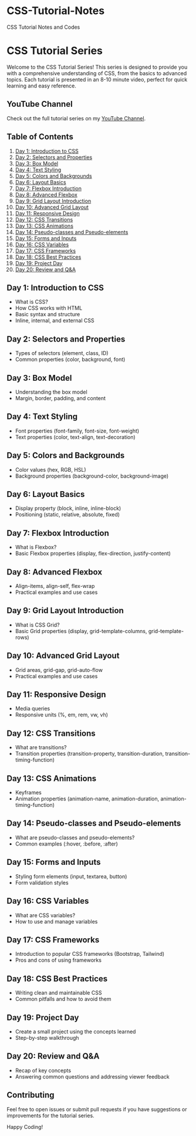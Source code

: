 # CSS-Tutorial-Notes
CSS Tutorial Notes and Codes
# CSS Tutorial Series

Welcome to the CSS Tutorial Series! This series is designed to provide you with a comprehensive understanding of CSS, from the basics to advanced topics. Each tutorial is presented in an 8-10 minute video, perfect for quick learning and easy reference.

## YouTube Channel
Check out the full tutorial series on my [YouTube Channel](https://www.youtube.com/@MohitDecodes).

## Table of Contents
1. [Day 1: Introduction to CSS](#day-1-introduction-to-css)
2. [Day 2: Selectors and Properties](#day-2-selectors-and-properties)
3. [Day 3: Box Model](#day-3-box-model)
4. [Day 4: Text Styling](#day-4-text-styling)
5. [Day 5: Colors and Backgrounds](#day-5-colors-and-backgrounds)
6. [Day 6: Layout Basics](#day-6-layout-basics)
7. [Day 7: Flexbox Introduction](#day-7-flexbox-introduction)
8. [Day 8: Advanced Flexbox](#day-8-advanced-flexbox)
9. [Day 9: Grid Layout Introduction](#day-9-grid-layout-introduction)
10. [Day 10: Advanced Grid Layout](#day-10-advanced-grid-layout)
11. [Day 11: Responsive Design](#day-11-responsive-design)
12. [Day 12: CSS Transitions](#day-12-css-transitions)
13. [Day 13: CSS Animations](#day-13-css-animations)
14. [Day 14: Pseudo-classes and Pseudo-elements](#day-14-pseudo-classes-and-pseudo-elements)
15. [Day 15: Forms and Inputs](#day-15-forms-and-inputs)
16. [Day 16: CSS Variables](#day-16-css-variables)
17. [Day 17: CSS Frameworks](#day-17-css-frameworks)
18. [Day 18: CSS Best Practices](#day-18-css-best-practices)
19. [Day 19: Project Day](#day-19-project-day)
20. [Day 20: Review and Q&A](#day-20-review-and-qa)

## Day 1: Introduction to CSS
- What is CSS?
- How CSS works with HTML
- Basic syntax and structure
- Inline, internal, and external CSS

## Day 2: Selectors and Properties
- Types of selectors (element, class, ID)
- Common properties (color, background, font)

## Day 3: Box Model
- Understanding the box model
- Margin, border, padding, and content

## Day 4: Text Styling
- Font properties (font-family, font-size, font-weight)
- Text properties (color, text-align, text-decoration)

## Day 5: Colors and Backgrounds
- Color values (hex, RGB, HSL)
- Background properties (background-color, background-image)

## Day 6: Layout Basics
- Display property (block, inline, inline-block)
- Positioning (static, relative, absolute, fixed)

## Day 7: Flexbox Introduction
- What is Flexbox?
- Basic Flexbox properties (display, flex-direction, justify-content)

## Day 8: Advanced Flexbox
- Align-items, align-self, flex-wrap
- Practical examples and use cases

## Day 9: Grid Layout Introduction
- What is CSS Grid?
- Basic Grid properties (display, grid-template-columns, grid-template-rows)

## Day 10: Advanced Grid Layout
- Grid areas, grid-gap, grid-auto-flow
- Practical examples and use cases

## Day 11: Responsive Design
- Media queries
- Responsive units (%, em, rem, vw, vh)

## Day 12: CSS Transitions
- What are transitions?
- Transition properties (transition-property, transition-duration, transition-timing-function)

## Day 13: CSS Animations
- Keyframes
- Animation properties (animation-name, animation-duration, animation-timing-function)

## Day 14: Pseudo-classes and Pseudo-elements
- What are pseudo-classes and pseudo-elements?
- Common examples (:hover, :before, :after)

## Day 15: Forms and Inputs
- Styling form elements (input, textarea, button)
- Form validation styles

## Day 16: CSS Variables
- What are CSS variables?
- How to use and manage variables

## Day 17: CSS Frameworks
- Introduction to popular CSS frameworks (Bootstrap, Tailwind)
- Pros and cons of using frameworks

## Day 18: CSS Best Practices
- Writing clean and maintainable CSS
- Common pitfalls and how to avoid them

## Day 19: Project Day
- Create a small project using the concepts learned
- Step-by-step walkthrough

## Day 20: Review and Q&A
- Recap of key concepts
- Answering common questions and addressing viewer feedback

## Contributing
Feel free to open issues or submit pull requests if you have suggestions or improvements for the tutorial series.

Happy Coding!
